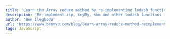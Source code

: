```yaml
---
title: 'Learn the Array reduce method by re-implementing lodash functions'
description: 'Re-implement zip, keyBy, sum and other lodash functions in order to learn how Array reduce works.'
author: 'Ben Ilegbodu'
url: 'https://www.benmvp.com/blog/learn-array-reduce-method-reimplementing-lodash-functions/'
tags: JavaScript
---
```

